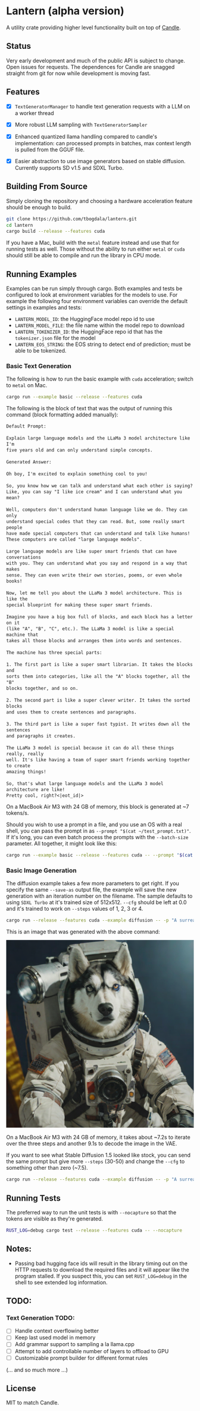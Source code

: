 # Lantern (alpha version)

A utility crate providing higher level functionality built on top of [Candle](https://github.com/huggingface/candle).


## Status

Very early development and much of the public API is subject to change. Open issues for requests.
The dependences for Candle are snagged straight from git for now while development is moving fast.


## Features

- [x] `TextGeneratorManager` to handle text generation requests with a LLM on a worker thread
- [x] More robust LLM sampling with `TextGeneratorSampler`
- [x] Enhanced quantized llama handling compared to candle's implementation: can processed prompts in 
      batches, max context length is pulled from the GGUF file.
- [x] Easier abstraction to use image generators based on stable diffusion. Currently supports
      SD v1.5 and SDXL Turbo.


## Building From Source

Simply cloning the repository and choosing a hardware acceleration feature should be enough to build.

```bash
git clone https://github.com/tbogdala/lantern.git
cd lantern
cargo build --release --features cuda
```

If you have a Mac, build with the `metal` feature instead and use that for running tests as well. 
Those without the ability to run either `metal` or `cuda` should still be able to compile and run
the library in CPU mode.


## Running Examples

Examples can be run simply through cargo. Both examples and tests be configured to look at environment variables
for the models to use. For example the following four environment variables can override the default settings
in examples and tests:

* `LANTERN_MODEL_ID`: the HuggingFace model repo id to use
* `LANTERN_MODEL_FILE`: the file name within the model repo to download
* `LANTERN_TOKENIZER_ID`: the HuggingFace repo id that has the `tokenizer.json` file for the model
* `LANTERN_EOS_STRING`: the EOS string to detect end of prediction; must be able to be tokenized.


### Basic Text Generation

The following is how to run the basic example with `cuda` acceleration; switch to `metal` on Mac.

```bash
cargo run --example basic --release --features cuda
```

The following is the block of text that was the output of running this command (block formatting added manually):

```
Default Prompt:

Explain large language models and the LLaMa 3 model architecture like I'm
five years old and can only understand simple concepts.

Generated Answer:

Oh boy, I'm excited to explain something cool to you!

So, you know how we can talk and understand what each other is saying?
Like, you can say "I like ice cream" and I can understand what you mean?

Well, computers don't understand human language like we do. They can only
understand special codes that they can read. But, some really smart people
have made special computers that can understand and talk like humans!
These computers are called "large language models".

Large language models are like super smart friends that can have conversations
with you. They can understand what you say and respond in a way that makes
sense. They can even write their own stories, poems, or even whole books!

Now, let me tell you about the LLaMa 3 model architecture. This is like the
special blueprint for making these super smart friends.

Imagine you have a big box full of blocks, and each block has a letter on it
(like "A", "B", "C", etc.). The LLaMa 3 model is like a special machine that
takes all those blocks and arranges them into words and sentences.

The machine has three special parts:

1. The first part is like a super smart librarian. It takes the blocks and
sorts them into categories, like all the "A" blocks together, all the "B"
blocks together, and so on.

2. The second part is like a super clever writer. It takes the sorted blocks
and uses them to create sentences and paragraphs.

3. The third part is like a super fast typist. It writes down all the sentences
and paragraphs it creates.

The LLaMa 3 model is special because it can do all these things really, really
well. It's like having a team of super smart friends working together to create
amazing things!

So, that's what large language models and the LLaMa 3 model architecture are like!
Pretty cool, right?<|eot_id|>
```

On a MacBook Air M3 with 24 GB of memory, this block is generated at ~7 tokens/s.

Should you wish to use a prompt in a file, and you use an OS with a real shell, you can pass the
prompt in as `--prompt "$(cat ~/test_prompt.txt)"`. If it's long, you can even batch process the prompts
with the `--batch-size` parameter. All together, it might look like this:

```bash
cargo run --example basic --release --features cuda -- --prompt "$(cat ~/long_test_prompt.txt)" --batch-size 256
```


### Basic Image Generation

The diffusion example takes a few more parameters to get right. If you specify the same `--save-as` output file, the example will save
the new generation with an iteration number on the filename. The sample defaults to using `SDXL Turbo` at it's trained size
of 512x512. `--cfg` should be left at 0.0 and it's trained to work on `--steps` values of 1, 2, 3 or 4.

```bash
cargo run --release --features cuda --example diffusion -- -p "A surreal three-quarter angle photograph of a genius husky dog, wearing glasses, in a spacesuit, taking a picture for a photo ID. Hi-tech equipment. Derpy husky drama face." --steps 3 --save-as "out-images/husky-id.png"
```

This is an image that was generated with the above command:

![SDXL turbo sample image showing a husky dog as an astronaut](https://github.com/tbogdala/lantern/blob/c2c7ad629f3765464a3ad22bdb2205bbb4f57896/assets/SDXLTurboSample512.png)

On a MacBook Air M3 with 24 GB of memory, it takes about ~7.2s to iterate over the three steps and another 9.1s to decode the image in the VAE. 

If you want to see what Stable Diffusion 1.5 looked like stock, you can send the same prompt but give more `--steps` (30-50) and change the `--cfg` to something other than zero (~7.5).

```bash
cargo run --release --features cuda --example diffusion -- -p "A surreal three-quarter angle photograph of a genius husky dog, wearing glasses, in a spacesuit, taking a picture for a photo ID. Hi-tech equipment. Derpy husky drama face." --steps 30 --cfg 5.5 --sd-ver v1-5 --save-as "out-images/husky-id.png"
```


## Running Tests

The preferred way to run the unit tests is with `--nocapture` so that the tokens are visible as they're generated.

```bash
RUST_LOG=debug cargo test --release --features cuda -- --nocapture
```


## Notes:

- Passing bad hugging face ids will result in the library timing out on the HTTP requests
  to download the required files and it will appear like the program stalled. If you
  suspect this, you can set `RUST_LOG=debug` in the shell to see extended log information.


## TODO:

### Text Generation TODO: 

- [ ] Handle context overflowing better
- [ ] Keep last used model in memory
- [ ] Add grammar support to sampling a la llama.cpp 
- [ ] Attempt to add controllable number of layers to offload to GPU
- [ ] Customizable prompt builder for different format rules

(... and so much more ...)


## License

MIT to match Candle.
